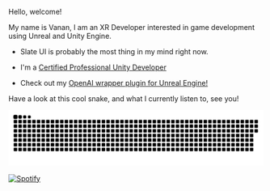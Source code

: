 Hello, welcome!

My name is Vanan, I am an XR Developer interested in game development using Unreal and Unity Engine.

- Slate UI is probably the most thing in my mind right now.

- I'm a [Certified Professional Unity Developer](https://www.credly.com/badges/d65e9633-4cda-47b1-82b4-0b62dcc450c8)

- Check out my [OpenAI wrapper plugin for Unreal Engine!](https://github.com/rezonated/openai-unreal)


Have a look at this cool snake, and what I currently listen to, see you!

![snake-commits](github-contribution-grid-snake.svg)

[![Spotify](https://novatorem-ten-livid.vercel.app/api/spotify)](https://open.spotify.com/user/sie00397ox9cdzaw5912rvue9)
